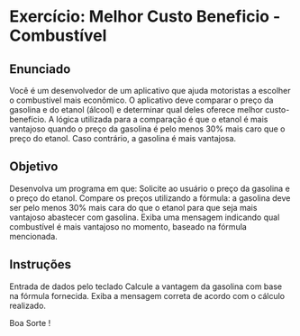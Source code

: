 # Exercício: Melhor Custo Beneficio -  Combustível
## Enunciado
Você é um desenvolvedor de um aplicativo que ajuda motoristas a escolher o combustível mais econômico.
O aplicativo deve comparar o preço da gasolina e do etanol (álcool) e determinar qual deles oferece 
melhor custo-benefício. A lógica utilizada para a comparação é  que o etanol é mais vantajoso quando o preço 
da gasolina é pelo menos 30% mais caro que o preço do etanol. Caso contrário, a gasolina é mais vantajosa.

## Objetivo
Desenvolva um programa em que:
Solicite ao usuário o preço da gasolina e o preço do etanol.
Compare os preços utilizando a fórmula: a gasolina deve ser pelo menos 30% mais cara do que o etanol para que seja mais vantajoso abastecer com gasolina.
Exiba uma mensagem indicando qual combustível é mais vantajoso no momento, baseado na fórmula mencionada.

## Instruções
Entrada de dados pelo teclado
Calcule a vantagem da gasolina com base na fórmula fornecida.
Exiba a mensagem correta de acordo com o cálculo realizado.

Boa Sorte !

